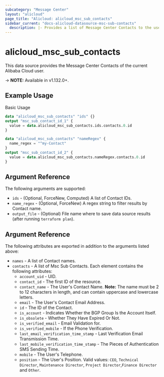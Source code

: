 ```yaml
---
subcategory: "Message Center"
layout: "alicloud"
page_title: "Alicloud: alicloud_msc_sub_contacts"
sidebar_current: "docs-alicloud-datasource-msc-sub-contacts"
  description: |- Provides a list of Message Center Contacts to the user.
---
```


# alicloud\_msc\_sub\_contacts

This data source provides the Message Center Contacts of the current Alibaba Cloud user.

-> **NOTE:** Available in v1.132.0+.

## Example Usage

Basic Usage

```terraform
data "alicloud_msc_sub_contacts" "ids" {}
output "msc_sub_contact_id_1" {
  value = data.alicloud_msc_sub_contacts.ids.contacts.0.id
}

data "alicloud_msc_sub_contacts" "nameRegex" {
  name_regex = "^my-Contact"
}
output "msc_sub_contact_id_2" {
  value = data.alicloud_msc_sub_contacts.nameRegex.contacts.0.id
}
```

## Argument Reference

The following arguments are supported:

* `ids` - (Optional, ForceNew, Computed)  A list of Contact IDs.
* `name_regex` - (Optional, ForceNew) A regex string to filter results by Contact name.
* `output_file` - (Optional) File name where to save data source results (after running `terraform plan`).

## Argument Reference

The following attributes are exported in addition to the arguments listed above:

* `names` - A list of Contact names.
* `contacts` - A list of Msc Sub Contacts. Each element contains the following attributes:
    * `account_uid` - UID.
    * `contact_id` - The first ID of the resource.
    * `contact_name` - The User's Contact Name. **Note:** The name must be 2 to 12 characters in length, and can contain uppercase and lowercase letters.
    * `email` - The User's Contact Email Address.
    * `id` - The ID of the Contact.
    * `is_account` - Indicates Whether the BGP Group Is the Account Itself.
    * `is_obsolete` - Whether They Have Expired Or Not.
    * `is_verified_email` - Email Validation for.
    * `is_verified_mobile` - If the Phone Verification.
    * `last_email_verification_time_stamp` - Last Verification Email Transmission Time.
    * `last_mobile_verification_time_stamp` - The Pieces of Authentication SMS Sending Time.
    * `mobile` - The User's Telephone.
    * `position` - The User's Position. Valid values: `CEO`, `Technical Director`, `Maintenance Director`, `Project Director`,`Finance Director` and `Other`.